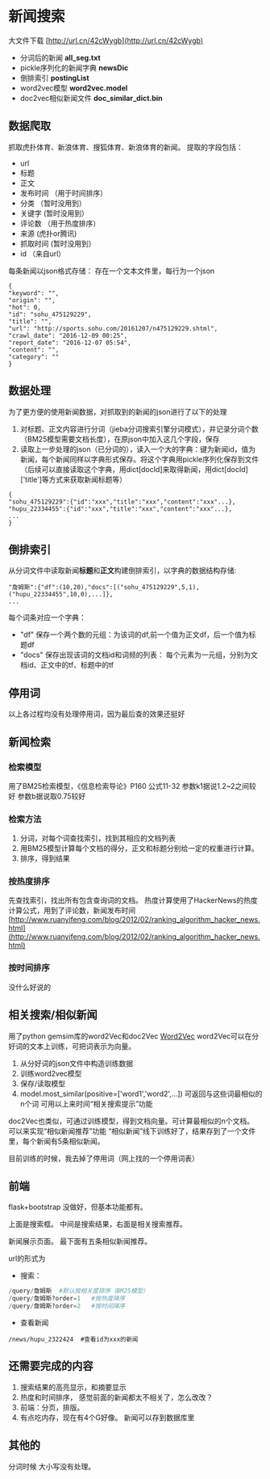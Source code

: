 
# 新闻搜索

大文件下载
[http://url.cn/42cWygb](http://url.cn/42cWygb)
- 分词后的新闻  **all_seg.txt**
- pickle序列化的新闻字典    **newsDic**
- 倒排索引  **postingList**
- word2vec模型  **word2vec.model**
- doc2vec相似新闻文件   **doc_similar_dict.bin**


## 数据爬取
抓取虎扑体育、新浪体育、搜狐体育、新浪体育的新闻。
提取的字段包括：
- url
- 标题
- 正文
- 发布时间  （用于时间排序）
- 分类  （暂时没用到）
- 关键字    (暂时没用到）
- 评论数 （用于热度排序）
- 来源 (虎扑or腾讯)
- 抓取时间 (暂时没用到）
- id （来自url）

每条新闻以json格式存储：
存在一个文本文件里，每行为一个json
```
{
"keyword": "",
"origin": "", 
"hot": 0, 
"id": "sohu_475129229", 
"title": "", 
"url": "http://sports.sohu.com/20161207/n475129229.shtml", "crawl_date": "2016-12-09 00:25", 
"report_date": "2016-12-07 05:54", 
"content": "", 
"category": ""
}
```

## 数据处理
为了更方便的使用新闻数据，对抓取到的新闻的json进行了以下的处理
1. 对标题、正文内容进行分词（jieba分词搜索引擎分词模式），并记录分词个数（BM25模型需要文档长度），在原json中加入这几个字段，保存
2. 读取上一步处理的json（已分词的），读入一个大的字典：键为新闻id，值为新闻，每个新闻同样以字典形式保存。将这个字典用pickle序列化保存到文件（后续可以直接读取这个字典，用dict[docId]来取得新闻，用dict[docId]['title']等方式来获取新闻标题等）
```
{
"sohu_475129229":{"id":"xxx","title":"xxx","content":"xxx"...},
"hupu_22334455":{"id":"xxx","title":"xxx","content":"xxx"...},
...
}
```

## 倒排索引
从分词文件中读取新闻**标题**和**正文**构建倒排索引，以字典的数据结构存储:
```
"詹姆斯":{"df":(10,20),"docs":[("sohu_475129229",5,1),("hupu_22334455",10,0),...]},
...
```
每个词条对应一个字典：
- "df" 保存一个两个数的元组：为该词的df,前一个值为正文df，后一个值为标题df
- "docs" 保存出现该词的文档id和词频的列表： 每个元素为一元组，分别为文档id、正文中的tf、标题中的tf

## 停用词
以上各过程均没有处理停用词，因为最后查的效果还挺好

## 新闻检索

### 检索模型
用了BM25检索模型，《信息检索导论》P160 公式11-32
参数k1据说1.2~2之间较好
参数b据说取0.75较好

### 检索方法
1. 分词，对每个词查找索引，找到其相应的文档列表
2. 用BM25模型计算每个文档的得分，正文和标题分别给一定的权重进行计算。
3. 排序，得到结果

### 按热度排序

先查找索引，找出所有包含查询词的文档。
热度计算使用了HackerNews的热度计算公式，用到了评论数，新闻发布时间
[http://www.ruanyifeng.com/blog/2012/02/ranking_algorithm_hacker_news.html](http://www.ruanyifeng.com/blog/2012/02/ranking_algorithm_hacker_news.html)

### 按时间排序
没什么好说的

## 相关搜索/相似新闻
用了python gemsim库的word2Vec和doc2Vec
[Word2Vec](http://radimrehurek.com/gensim/models/word2vec.html)
word2Vec可以在分好词的文本上训练，可把词表示为向量。
1. 从分好词的json文件中构造训练数据
2. 训练word2vec模型
3. 保存/读取模型
4. model.most_similar(positive=['word1','word2',...]) 可返回与这些词最相似的n个词
可用以上来时间“相关搜索提示”功能

doc2Vec也类似，可通过训练模型，得到文档向量。可计算最相似的n个文档。
可以来实现“相似新闻推荐”功能
“相似新闻”线下训练好了，结果存到了一个文件里，每个新闻有5条相似新闻。

目前训练的时候，我去掉了停用词（网上找的一个停用词表）


## 前端
flask+bootstrap
没做好，但基本功能都有。

上面是搜索框。
中间是搜索结果，右面是相关搜索推荐。

新闻展示页面。
最下面有五条相似新闻推荐。

url的形式为
- 搜索： 
```python
/query/詹姆斯  #默认按相关度排序（BM25模型）
/query/詹姆斯?order=1   #按热度降序
/query/詹姆斯?order=2   #按时间降序
```
- 查看新闻
```
/news/hupu_2322424  #查看id为xxx的新闻
```



## 还需要完成的内容
1. 搜索结果的高亮显示，和摘要显示
2. 热度和时间排序， 感觉前面的新闻都太不相关了，怎么改改？
3. 前端：分页，排版。
4. 有点吃内存，现在有4个G好像。  新闻可以存到数据库里

## 其他的
分词时候 大小写没有处理。